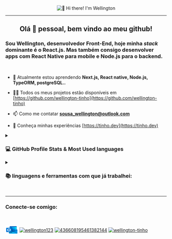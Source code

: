 <div align="center">
  <img align="center" width="650" alt="👋 Hi there! I'm Wellington" title="👋 Hi there! I'm Wellington" src="https://github.com/wellington-tinho/wellington-tinho/blob/master/.github/intro.gif" >
</div>

---

<h2 align="center"> Olá 👋 pessoal, bem vindo ao meu github!</h2>

### Sou Wellington, desenvolvedor **Front-End**, hoje minha *stack* dominante é o **React.js**. Mas também consigo desenvolver apps com React Native para mobile e Node.js para o backend.

<br/>

- 🌱 Atualmente estou aprendendo **Next.js, React native, Node.js, TypeORM, postgreSQL..**

- 👨‍💻 Todos os meus projetos estão disponíveis em [https://github.com/wellington-tinho](https://github.com/wellington-tinho)

- 📫 Como me contatar **sousa_wellington@outlook.com**

- 📄 Conheça minhas experiências [https://tinho.dev](https://tinho.dev)


<details> 
  <summary>
  <h3>
  💻 GitHub Profile Stats &  Most Used languages
  </h3>
  </summary>

<table border="1">
    <tr>
        <td>💻 GitHub Profile Stats</td>
        <td>📚 Most Used languages</td>
    </tr>
    <tr>
        <td> 
        <p>&nbsp;<img align="center" src="https://github-readme-stats.vercel.app/api?username=wellington-tinho&show_icons=true&theme=dracula&locale=en" alt="wellington-tinho" /></p>
        </td>
        <td> <p><img align="left" src="https://github-readme-stats.vercel.app/api/top-langs?username=wellington-tinho&show_icons=true&theme=dracula&locale=en&layout=compact" alt="wellington-tinho" /></p></td>
    </tr>
 
</table>
</details>

<details> 
  <summary>
<h3 align="left">📚 linguagens e ferramentas com que já trabalhei:</h3>
  </summary>

<br/>
<p align="left"> <a href="https://www.w3schools.com/css/" target="_blank" rel="noreferrer"> <img src="https://raw.githubusercontent.com/devicons/devicon/master/icons/css3/css3-original-wordmark.svg" alt="css3" width="40" height="40"/> </a> <a href="https://expressjs.com" target="_blank" rel="noreferrer"> <img src="https://raw.githubusercontent.com/devicons/devicon/master/icons/express/express-original-wordmark.svg" alt="express" width="40" height="40"/> </a> <a href="https://www.figma.com/" target="_blank" rel="noreferrer"> <img src="https://www.vectorlogo.zone/logos/figma/figma-icon.svg" alt="figma" width="40" height="40"/> </a> <a href="https://flask.palletsprojects.com/" target="_blank" rel="noreferrer"> <img src="https://www.vectorlogo.zone/logos/pocoo_flask/pocoo_flask-icon.svg" alt="flask" width="40" height="40"/> </a> <a href="https://git-scm.com/" target="_blank" rel="noreferrer"> <img src="https://www.vectorlogo.zone/logos/git-scm/git-scm-icon.svg" alt="git" width="40" height="40"/> </a> <a href="https://heroku.com" target="_blank" rel="noreferrer"> <img src="https://www.vectorlogo.zone/logos/heroku/heroku-icon.svg" alt="heroku" width="40" height="40"/> </a> <a href="https://www.w3.org/html/" target="_blank" rel="noreferrer"> <img src="https://raw.githubusercontent.com/devicons/devicon/master/icons/html5/html5-original-wordmark.svg" alt="html5" width="40" height="40"/> </a> <a href="https://developer.mozilla.org/en-US/docs/Web/JavaScript" target="_blank" rel="noreferrer"> <img src="https://raw.githubusercontent.com/devicons/devicon/master/icons/javascript/javascript-original.svg" alt="javascript" width="40" height="40"/> </a> <a href="https://jestjs.io" target="_blank" rel="noreferrer"> <img src="https://www.vectorlogo.zone/logos/jestjsio/jestjsio-icon.svg" alt="jest" width="40" height="40"/> </a> <a href="https://www.linux.org/" target="_blank" rel="noreferrer"> <img src="https://raw.githubusercontent.com/devicons/devicon/master/icons/linux/linux-original.svg" alt="linux" width="40" height="40"/> </a> <a href="https://nextjs.org/" target="_blank" rel="noreferrer"> <img src="https://cdn.worldvectorlogo.com/logos/nextjs-2.svg" alt="nextjs" width="40" height="40"/> </a> <a href="https://nodejs.org" target="_blank" rel="noreferrer"> <img src="https://raw.githubusercontent.com/devicons/devicon/master/icons/nodejs/nodejs-original-wordmark.svg" alt="nodejs" width="40" height="40"/> </a> <a href="https://www.python.org" target="_blank" rel="noreferrer"> <img src="https://raw.githubusercontent.com/devicons/devicon/master/icons/python/python-original.svg" alt="python" width="40" height="40"/> </a> <a href="https://reactjs.org/" target="_blank" rel="noreferrer"> <img src="https://raw.githubusercontent.com/devicons/devicon/master/icons/react/react-original-wordmark.svg" alt="react" width="40" height="40"/> </a> <a href="https://reactnative.dev/" target="_blank" rel="noreferrer"> <img src="https://reactnative.dev/img/header_logo.svg" alt="reactnative" width="40" height="40"/> </a> <a href="https://sass-lang.com" target="_blank" rel="noreferrer"> <img src="https://raw.githubusercontent.com/devicons/devicon/master/icons/sass/sass-original.svg" alt="sass" width="40" height="40"/> </a> <a href="https://www.typescriptlang.org/" target="_blank" rel="noreferrer"> <img src="https://raw.githubusercontent.com/devicons/devicon/master/icons/typescript/typescript-original.svg" alt="typescript" width="40" height="40"/> </a> </p>
</details>


<br/>

---

<h3 align="left">Conecte-se comigo:</h3>
<br/>

<a href="mailto:sousa_wellington@outlook.com" target="blank"><img align="center" src="https://github.com/wellington-tinho/wellington-tinho/blob/master/.github/logo-microsoft-outlook.png" alt="sousa_wellington@outlook.com" height="30" width="40" /></a>
<a href="https://linkedin.com/in/wellington123" target="blank"><img align="center" src="https://raw.githubusercontent.com/rahuldkjain/github-profile-readme-generator/master/src/images/icons/Social/linked-in-alt.svg" alt="wellington123" height="30" width="40" /></a>
<a href="https://discord.gg/436608195461382144" target="blank"><img align="center" src="https://raw.githubusercontent.com/rahuldkjain/github-profile-readme-generator/master/src/images/icons/Social/discord.svg" alt="436608195461382144" height="30" width="40" alt="Wellington#3642"/></a>
<a href="https://codepen.io/wellington-tinho" target="blank"><img align="center" src="https://raw.githubusercontent.com/rahuldkjain/github-profile-readme-generator/master/src/images/icons/Social/codepen.svg" alt="wellington-tinho" height="30" width="40" /></a>
</p>







<!--..
Espero que meu code possa te ajudar de alguma maneira, caso precise de algo em que eu seja útil, não seja timido contact-me pelas contas acima 
.-->
